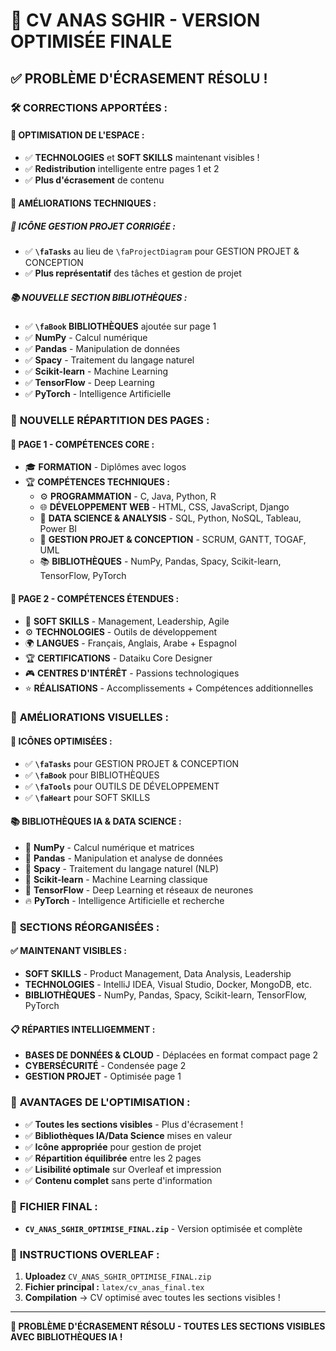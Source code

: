 # 🎉 CV ANAS SGHIR - VERSION OPTIMISÉE FINALE

## ✅ **PROBLÈME D'ÉCRASEMENT RÉSOLU !**

### 🛠️ **CORRECTIONS APPORTÉES :**

#### **📏 OPTIMISATION DE L'ESPACE :**
- ✅ **TECHNOLOGIES** et **SOFT SKILLS** maintenant visibles !
- ✅ **Redistribution** intelligente entre pages 1 et 2
- ✅ **Plus d'écrasement** de contenu

#### **🔧 AMÉLIORATIONS TECHNIQUES :**

##### **🎯 ICÔNE GESTION PROJET CORRIGÉE :**
- ✅ **`\faTasks`** au lieu de `\faProjectDiagram` pour GESTION PROJET & CONCEPTION
- ✅ **Plus représentatif** des tâches et gestion de projet

##### **📚 NOUVELLE SECTION BIBLIOTHÈQUES :**
- ✅ **`\faBook` BIBLIOTHÈQUES** ajoutée sur page 1
- ✅ **NumPy** - Calcul numérique
- ✅ **Pandas** - Manipulation de données
- ✅ **Spacy** - Traitement du langage naturel
- ✅ **Scikit-learn** - Machine Learning
- ✅ **TensorFlow** - Deep Learning
- ✅ **PyTorch** - Intelligence Artificielle

### 📄 **NOUVELLE RÉPARTITION DES PAGES :**

#### **📄 PAGE 1 - COMPÉTENCES CORE :**
- 🎓 **FORMATION** - Diplômes avec logos
- 🏆 **COMPÉTENCES TECHNIQUES :**
  - ⚙️ **PROGRAMMATION** - C, Java, Python, R
  - 🌐 **DÉVELOPPEMENT WEB** - HTML, CSS, JavaScript, Django
  - 🧪 **DATA SCIENCE & ANALYSIS** - SQL, Python, NoSQL, Tableau, Power BI
  - 🎯 **GESTION PROJET & CONCEPTION** - SCRUM, GANTT, TOGAF, UML
  - 📚 **BIBLIOTHÈQUES** - NumPy, Pandas, Spacy, Scikit-learn, TensorFlow, PyTorch

#### **📄 PAGE 2 - COMPÉTENCES ÉTENDUES :**
- 💖 **SOFT SKILLS** - Management, Leadership, Agile
- ⚙️ **TECHNOLOGIES** - Outils de développement
- 🌍 **LANGUES** - Français, Anglais, Arabe + Espagnol
- 🏆 **CERTIFICATIONS** - Dataiku Core Designer
- 🎮 **CENTRES D'INTÉRÊT** - Passions technologiques
- ⭐ **RÉALISATIONS** - Accomplissements + Compétences additionnelles

### 🎨 **AMÉLIORATIONS VISUELLES :**

#### **🎯 ICÔNES OPTIMISÉES :**
- ✅ **`\faTasks`** pour GESTION PROJET & CONCEPTION
- ✅ **`\faBook`** pour BIBLIOTHÈQUES
- ✅ **`\faTools`** pour OUTILS DE DÉVELOPPEMENT
- ✅ **`\faHeart`** pour SOFT SKILLS

#### **📚 BIBLIOTHÈQUES IA & DATA SCIENCE :**
- 🔢 **NumPy** - Calcul numérique et matrices
- 🐼 **Pandas** - Manipulation et analyse de données
- 📝 **Spacy** - Traitement du langage naturel (NLP)
- 🤖 **Scikit-learn** - Machine Learning classique
- 🧠 **TensorFlow** - Deep Learning et réseaux de neurones
- 🔥 **PyTorch** - Intelligence Artificielle et recherche

### 🔧 **SECTIONS RÉORGANISÉES :**

#### **✅ MAINTENANT VISIBLES :**
- **SOFT SKILLS** - Product Management, Data Analysis, Leadership
- **TECHNOLOGIES** - IntelliJ IDEA, Visual Studio, Docker, MongoDB, etc.
- **BIBLIOTHÈQUES** - NumPy, Pandas, Spacy, Scikit-learn, TensorFlow, PyTorch

#### **📋 RÉPARTIES INTELLIGEMMENT :**
- **BASES DE DONNÉES & CLOUD** - Déplacées en format compact page 2
- **CYBERSÉCURITÉ** - Condensée page 2
- **GESTION PROJET** - Optimisée page 1

### 🎯 **AVANTAGES DE L'OPTIMISATION :**
- ✅ **Toutes les sections visibles** - Plus d'écrasement !
- ✅ **Bibliothèques IA/Data Science** mises en valeur
- ✅ **Icône appropriée** pour gestion de projet
- ✅ **Répartition équilibrée** entre les 2 pages
- ✅ **Lisibilité optimale** sur Overleaf et impression
- ✅ **Contenu complet** sans perte d'information

### 📁 **FICHIER FINAL :**
- **`CV_ANAS_SGHIR_OPTIMISE_FINAL.zip`** - Version optimisée et complète

### 🚀 **INSTRUCTIONS OVERLEAF :**
1. **Uploadez** `CV_ANAS_SGHIR_OPTIMISE_FINAL.zip`
2. **Fichier principal :** `latex/cv_anas_final.tex`
3. **Compilation** → CV optimisé avec toutes les sections visibles !

---
**🎯 PROBLÈME D'ÉCRASEMENT RÉSOLU - TOUTES LES SECTIONS VISIBLES AVEC BIBLIOTHÈQUES IA !** 